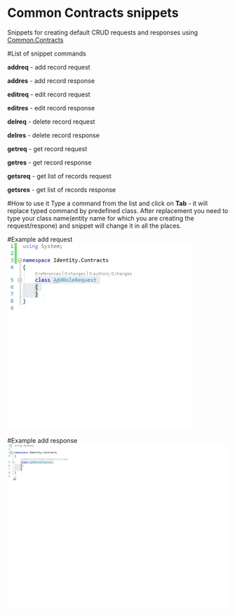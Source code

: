 # Common Contracts snippets
Snippets for creating default CRUD requests and responses using [Common.Contracts](https://github.com/valeev/Common "Common.Contracts") 

#List of snippet commands

**addreq** - add record request

**addres** - add record response

**editreq** - edit record request

**editres** - edit record response

**delreq** - delete record request

**delres** - delete record response

**getreq** - get record request

**getres** - get record response

**getsreq** - get list of records request

**getsres** - get list of records response

#How to use it
Type a command from the list and click on **Tab** - it will replace typed command by predefined class.
After replacement you need to type your class name(entity name for which you are creating the request/respone) and snippet will change it in all the places.

#Example add request
[![Add role request](https://raw.githubusercontent.com/valeev/snippets/master/Images/addRequestExample.gif "Add request")](https://raw.githubusercontent.com/valeev/snippets/master/Images/addRequestExample.gif "Add role request")

#Example add response
[![Add role response](https://raw.githubusercontent.com/valeev/snippets/master/Images/addResponseExample.gif "Add role response")](https://raw.githubusercontent.com/valeev/snippets/master/Images/addResponseExample.gif "Add role response")